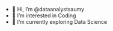 - 👋 Hi, I’m @dataanalystsaumy
- 👀 I’m interested in Coding
- 🌱 I’m currently exploring Data Science

<!---
dataanalystsaumy/dataanalystsaumy is a ✨ special ✨ repository because its `README.md` (this file) appears on your GitHub profile.
You can click the Preview link to take a look at your changes.
--->
